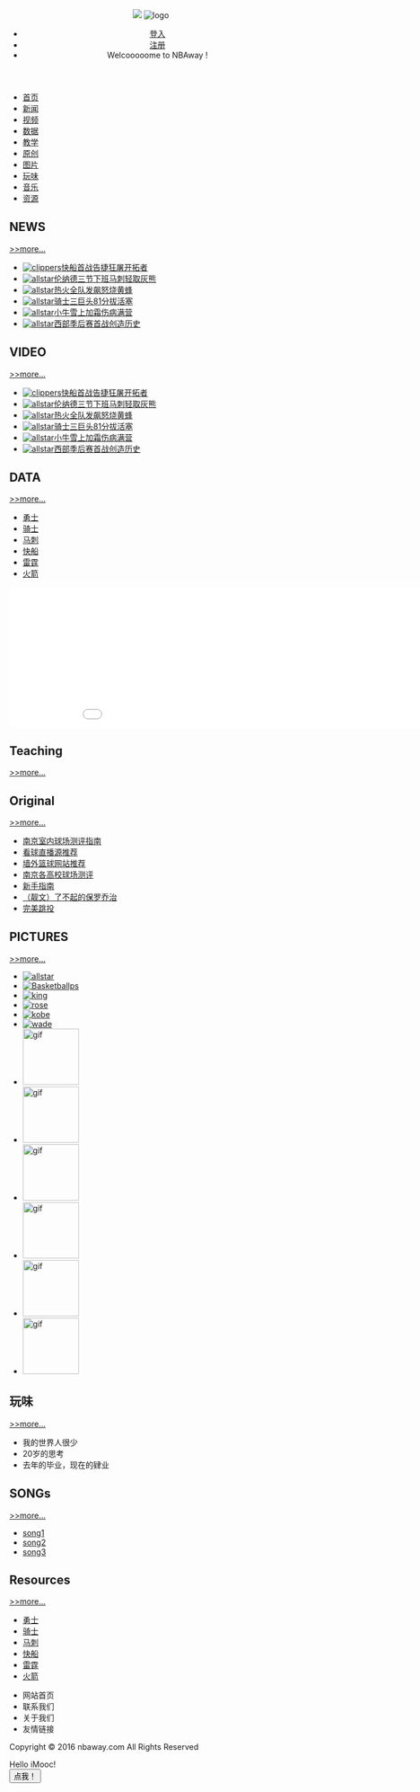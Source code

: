 <!DOCTYPE html>
<html>
<head>
	<meta charset="UTF-8">
	<title>jQuery text</title>
	<link rel="stylesheet" type="text/css" href="styles/basic.css">
	<script src="http://libs.baidu.com/jquery/1.9.0/jquery.js" type="text/javascript"></script>
</head>
<body>
<header>	
	<div id = "users">
	<img src="images/logos/logo-1.jpg" />
	<img src="images/logos/logo-2.jpg" alt="logo" class="logo2" />
		<ul>			
			<li><a href="#">登入</a></li>
			<li><a href="#">注册</a></li>
			<li>Welcooooome to NBAway !</li>
		</ul>
	</div>
</header>
	<nav>
		<ul>
			<li><a href="#home">首页</a></li>
			<li><a href="#news">新闻</a></li>
			<li><a href="#video">视频</a></li>
			<li><a href="#data">数据</a></li>
			<li><a href="#teaching">教学</a></li>
			<li><a href="#orig">原创</a></li>
			<li><a href="#picture">图片</a></li>
			<li><a href="#tasting">玩味</a></li>
			<li><a href="#song">音乐</a></li>
			<li><a href="#resources">资源</a></li>
		</ul>
	</nav>
<article>
	<div id="kuai">
		<div class="bigc">
			<h2><a name="home">NEWS</a></h2>
			<p><a href="#">>>more...</a></p>
		</div>
		<ul>
			<li><a href="http://sports.qq.com/a/20160418/034812.htm" target="_blank"><img src="images/photos/clippers1.jpg" alt="clippers" />快船首战告捷狂屠开拓者</a></li>
			<li><a href="http://sports.qq.com/a/20160418/023716.htm" target="_blank"><img src="images/photos/dengkeng1.jpg" alt="allstar" />伦纳德三节下班马刺轻取灰熊</a></li>
			<li><a href="http://sports.qq.com/a/20160418/011304.htm" target="_blank"><img src="images/photos/heater1.jpg" alt="allstar" />热火全队发飙怒烧黄蜂</a></li>
			<li><a href="http://sports.qq.com/a/20160418/005316.htm" target="_blank"><img src="images/photos/qishi1.jpg" alt="allstar" />骑士三巨头81分拔活塞</a></li>
			<li><a href="http://sports.qq.com/a/20160418/008559.htm" target="_blank"><img src="images/photos/xiaoniu1.jpg" alt="allstar" />小牛雪上加霜伤病满营</a></li>
			<li><a href="http://sports.qq.com/a/20160418/037884.htm" target="_blank"><img src="images/photos/xibu1.jpg" alt="allstar" />西部季后赛首战创造历史</a></li>
		</ul>
	</div>
	<div id="kuai">
	<div class="bigc">
			<h2><a name="video">VIDEO</a></h2>
			<p><a href="#">>>more...</a></p>
		</div>
		<ul>
			<li><a href="http://sports.qq.com/a/20160418/034812.htm"><img src="images/photos/clippers1.jpg" alt="clippers" />快船首战告捷狂屠开拓者</a></li>
			<li><a href="http://sports.qq.com/a/20160418/023716.htm"><img src="images/photos/dengkeng1.jpg" alt="allstar" />伦纳德三节下班马刺轻取灰熊</a></li>
			<li><a href="http://sports.qq.com/a/20160418/011304.htm"><img src="images/photos/heater1.jpg" alt="allstar" />热火全队发飙怒烧黄蜂</a></li>
			<li><a href="http://sports.qq.com/a/20160418/005316.htm"><img src="images/photos/qishi1.jpg" alt="allstar" />骑士三巨头81分拔活塞</a></li>
			<li><a href="http://sports.qq.com/a/20160418/008559.htm"><img src="images/photos/xiaoniu1.jpg" alt="allstar" />小牛雪上加霜伤病满营</a></li>
			<li><a href="http://sports.qq.com/a/20160418/037884.htm"><img src="images/photos/xibu1.jpg" alt="allstar" />西部季后赛首战创造历史</a></li>
		</ul>
	</div>
	<div id="data">
		<div class="bigc">
			<h2><a name="data">DATA</a></h2>
			<p><a href="#">>>more...</a></p>
		</div>
		<ul>
			<li><a href="">勇士</a></li>
			<li><a href="">骑士</a></li>
			<li><a href="">马刺</a></li>
			<li><a href="">快船</a></li>
			<li><a href="">雷霆</a></li>
			<li><a href="">火箭</a></li>
		</ul>
		<iframe src="data.html" width="950" height="250" frameborder="0"seamless></iframe>
	</div>
	<div id="kuai">
		<div class="bigc">
			<h2><a name="teaching">Teaching</a></h2>
			<p><a href="#">>>more...</a></p>
		</div>
		<div class="america"></div>
		<div class="china"></div>
		<div class="local"></div>
	</div>
	<div id="orig">
		<div class="bigc">
			<h2><a name="orig">Original</a></h2>
			<p><a href="#">>>more...</a></p>
		</div>
		<ul>
			<li><a href="">南京室内球场测评指南</a></li>
			<li><a href="">看球直播源推荐</a></li>
			<li><a href="">墙外篮球网站推荐</a></li>
			<li><a href="">南京各高校球场测评</a></li>
			<li><a href="">新手指南</a></li>
			<li><a href="">（靓文）了不起的保罗乔治</a></li>
			<li><a href="">完美跳投</a></li>
		</ul>
	</div>
	<div id="picture">
		<div class="bigc">
			<h2><a name="picture">PICTURES</a></h2>
			<p><a href="#">>>more...</a></p>
		</div>
		<ul class="picture">
			<li><a href="images/photos/allstar1.jpg"><img src="images/photos/allstar1ss.jpg" alt="allstar" /></a></li>
			<li><a href="images/photos/allstar2.jpg"><img src="images/photos/allstar2ss.jpg" alt="Basketballps" /></a></li>
			<li><a href="images/photos/allstar3.jpg"><img src="images/photos/allstar3ss.jpg" alt="king" /></a></li>
			<li><a href="images/photos/allstar4.jpg"><img src="images/photos/allstar4ss.jpg" alt="rose" /></a></li>
			<li><a href="images/photos/allstar5.jpg"><img src="images/photos/allstar5ss.jpg" alt="kobe" /></a></li>
			<li><a href="images/photos/allstar6.jpg"><img src="images/photos/allstar6ss.jpg" alt="wade" /></a></li>
			<li><img src="images/GIF/gif1.gif" width="100" height="100" alt="gif" /></li>
			<li><img src="images/GIF/gif2.gif" width="100" height="100" alt="gif" /></li>
			<li><img src="images/GIF/gif3.gif" width="100" height="100" alt="gif" /></li>
			<li><img src="images/GIF/gif4.gif" width="100" height="100" alt="gif" /></li>
			<li><img src="images/GIF/gif5.gif" width="100" height="100" alt="gif" /></li>
			<li><img src="images/GIF/gif8.gif" width="100" height="100" alt="gif" /></li>
		</ul>
	</div>
	<div id="kuai">
		<div class="bigc">
			<h2><a name="tasting">玩味</h2>
			<p><a href="#">>>more...</a></p>
		</div>
		<ul>
			<li>我的世界人很少</li>
			<li>20岁的思考</li>
			<li>去年的毕业，现在的肄业</li>
		</ul>
	</div>
	<div id="kuai">
		<div class="bigc">
			<h2><a name="song">SONGs</h2>
			<p><a href="#">>>more...</a></p>
		</div>
		<ul class="song">
			<li><a href="">song1</a></li>
			<li><a href="">song2</a></li>
			<li><a href="">song3</a></li>
		</ul>
	</div>
	<div id="kuai">
		<div class="bigc">
			<h2><a name="resources">Resources</h2>
			<p><a href="#">>>more...</a></p>
		</div>
		<ul>
			<li><a href="">勇士</a></li>
			<li><a href="">骑士</a></li>
			<li><a href="">马刺</a></li>
			<li><a href="">快船</a></li>
			<li><a href="">雷霆</a></li>
			<li><a href="">火箭</a></li>
		</ul>
	</div>
</article>
<footer>
	<ul>
		<li>网站首页</li>
		<li>联系我们</li>
		<li>关于我们</li>
		<li>友情链接</li>
	</ul>
	<p>Copyright © 2016 nbaway.com All Rights Reserved</p>
</footer>
<div id="test">Hello iMooc!</div>
<button onclick="sayHello()">点我！</button>
<script type="text/javascript" src="scripts/scriptjq.js"></script>
</body>
</html>
